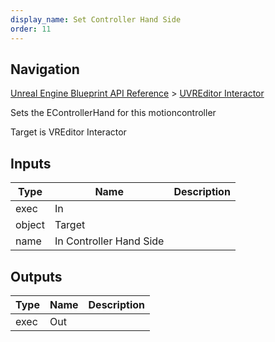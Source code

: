 ```yaml
---
display_name: Set Controller Hand Side
order: 11
---
```

## Navigation

[Unreal Engine Blueprint API Reference](https://dev.epicgames.com/documentation/en-us/unreal-engine/BlueprintAPI) > [UVREditor Interactor](https://dev.epicgames.com/documentation/en-us/unreal-engine/BlueprintAPI/UVREditorInteractor)

Sets the EControllerHand for this motioncontroller

Target is VREditor Interactor

## Inputs

| Type | Name | Description |
| --- | --- | --- |
| exec | In |  |
| object | Target |  |
| name | In Controller Hand Side |  |

## Outputs

| Type | Name | Description |
| --- | --- | --- |
| exec | Out |  |
